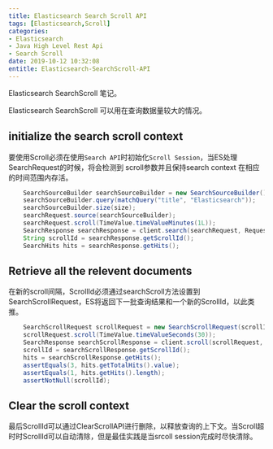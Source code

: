 ```yaml
---
title: Elasticsearch Search Scroll API
tags: [Elasticsearch,Scroll]
categories:
- Elasticsearch
- Java High Level Rest Api
- Search Scroll
date: 2019-10-12 10:32:08
entitle: Elasticsearch-SearchScroll-API
---
```


Elasticsearch SearchScroll 笔记。

<!--more-->

Elasticsearch SearchScroll 可以用在查询数据量较大的情况。

## initialize the search scroll context

要使用Scroll必须在使用`Search API`时初始化`Scroll Session`，当ES处理SearchRequest的时候，将会检测到 scroll参数并且保持search context 在相应的时间范围内存活。

```java
    SearchSourceBuilder searchSourceBuilder = new SearchSourceBuilder();
    searchSourceBuilder.query(matchQuery("title", "Elasticsearch"));
    searchSourceBuilder.size(size);
    searchRequest.source(searchSourceBuilder);
    searchRequest.scroll(TimeValue.timeValueMinutes(1L));
    SearchResponse searchResponse = client.search(searchRequest, RequestOptions.DEFAULT);
    String scrollId = searchResponse.getScrollId();
    SearchHits hits = searchResponse.getHits();
```

## Retrieve all the relevent documents

在新的scroll间隔，ScrollId必须通过searchScroll方法设置到SearchScrollRequest，ES将返回下一批查询结果和一个新的ScrollId，以此类推。


```java
    SearchScrollRequest scrollRequest = new SearchScrollRequest(scrollId);
    scrollRequest.scroll(TimeValue.timeValueSeconds(30));
    SearchResponse searchScrollResponse = client.scroll(scrollRequest, RequestOptions.DEFAULT);
    scrollId = searchScrollResponse.getScrollId();
    hits = searchScrollResponse.getHits();
    assertEquals(3, hits.getTotalHits().value);
    assertEquals(1, hits.getHits().length);
    assertNotNull(scrollId);
```

## Clear the scroll context

最后ScrollId可以通过ClearScrollAPI进行删除，以释放查询的上下文。当Scroll超时时ScrollId可以自动清除，但是最佳实践是当srcoll session完成时尽快清除。
